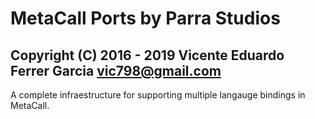 # MetaCall Ports by Parra Studios #
## Copyright (C) 2016 - 2019 Vicente Eduardo Ferrer Garcia <vic798@gmail.com> ##

A complete infraestructure for supporting multiple langauge bindings in MetaCall.

